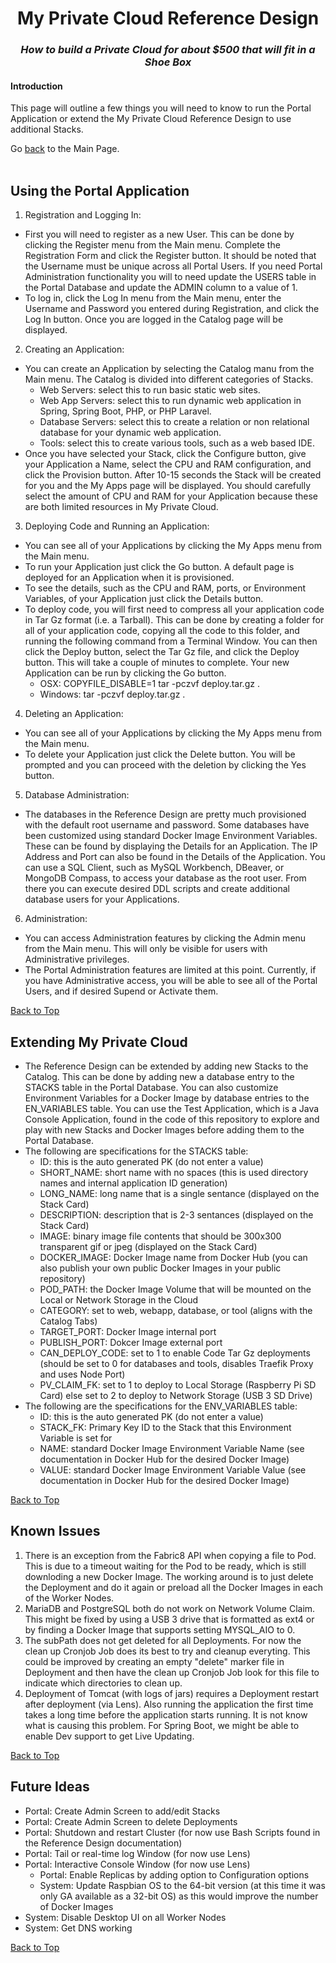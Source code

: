 <h1 align="center">My Private Cloud Reference Design</h1>
<h3 align="center"><i> How to build a Private Cloud for about $500 that will fit in a Shoe Box</i></h3>

#### Introduction
This page will outline a few things you will need to know to run the Portal Application or extend the My Private Cloud Reference Design to use additional Stacks.

Go [back](https://github.com/markreha/myprivatecloud) to the Main Page.
<br/>
<br/>

## Using the Portal Application
1. Registration and Logging In:
  - First you will need to register as a new User. This can be done by clicking the Register menu from the Main menu. Complete the Registration Form and click the Register button. It should be noted that the Username must be unique across all Portal Users. If you need Portal Administration functionality you will to need update the USERS table in the Portal Database and update the ADMIN column to a value of 1.
  - To log in, click the Log In menu from the Main menu, enter the Username and Password you entered during Registration, and click the Log In button. Once you are logged in the Catalog page will be displayed.
2. Creating an Application:
  - You can create an Application by selecting the Catalog manu from the Main menu. The Catalog is divided into different categories of Stacks.
    - Web Servers: select this to run basic static web sites.
    - Web App Servers: select this to run dynamic web application in Spring, Spring Boot, PHP, or PHP Laravel.
    - Database Servers: select this to create a relation or non relational database for your dynamic web application.
    - Tools: select this to create various tools, such as a web based IDE.
  - Once you have selected your Stack, click the Configure button, give your Application a Name, select the CPU and RAM configuration, and click the Provision button. After 10-15 seconds the Stack will be created for you and the My Apps page will be displayed. You should carefully select the amount of CPU and RAM for your Application because these are both limited resources in My Private Cloud.
3. Deploying Code and Running an Application:
  - You can see all of your Applications by clicking the My Apps menu from the Main menu.
  - To run your Application just click the Go button. A default page is deployed for an Application when it is provisioned.
  - To see the details, such as the CPU and RAM, ports, or Environment Variables, of your Application just click the Details button.
  - To deploy code, you will first need to compress all your application code in Tar Gz format (i.e. a Tarball). This can be done by creating a folder for all of your application code, copying all the code to this folder, and running the following command from a Terminal Window. You can then click the Deploy button, select the Tar Gz file, and click the Deploy button. This will take a couple of minutes to complete. Your new Application can be run by clicking the Go button.  
    - OSX: COPYFILE_DISABLE=1 tar -pczvf deploy.tar.gz .
    - Windows: tar -pczvf deploy.tar.gz .
4. Deleting an Application:
  - You can see all of your Applications by clicking the My Apps menu from the Main menu.
  - To delete your Application just click the Delete button. You will be prompted and you can proceed with the deletion by clicking the Yes button.
5. Database Administration:
  - The databases in the Reference Design are pretty much provisioned with the default root username and password. Some databases have been customized using standard Docker Image Environment Variables. These can be found by displaying the Details for an Application. The IP Address and Port can also be found in the Details of the Application. You can use a SQL Client, such as MySQL Workbench, DBeaver, or MongoDB Compass, to access your database as the root user. From there you can execute desired DDL scripts and create additional database users for your Applications.
6. Administration:
  - You can access Administration features by clicking the Admin menu from the Main menu. This will only be visible for users with Administrative privileges.
  - The Portal Administration features are limited at this point. Currently, if you have Administrative access, you will be able to see all of the Portal Users, and if desired Supend or Activate them.

[Back to Top](#introduction)

## Extending My Private Cloud
  - The Reference Design can be extended by adding new Stacks to the Catalog. This can be done by adding new a database entry to the STACKS table in the Portal Database. You can also customize Environment Variables for a Docker Image by database entries to the EN_VARIABLES table. You can use the Test Application, which is a Java Console Application, found in the code of this repository to explore and play with new Stacks and Docker Images before adding them to the Portal Database. 
  - The following are specifications for the STACKS table:
    - ID: this is the auto generated PK (do not enter a value)
    - SHORT_NAME: short name with no spaces (this is used directory names and internal application ID generation)
    - LONG_NAME: long name that is a single sentance (displayed on the Stack Card)
    - DESCRIPTION: description that is 2-3 sentances (displayed on the Stack Card)
    - IMAGE: binary image file contents that should be 300x300 transparent gif or jpeg (displayed on the Stack Card)
    - DOCKER_IMAGE: Docker Image name from Docker Hub (you can also publish your own public Docker Images in your public repository)
    - POD_PATH: the Docker Image Volume that will be mounted on the Local or Network Storage in the Cloud
    - CATEGORY: set to web, webapp, database, or tool (aligns with the Catalog Tabs)
    - TARGET_PORT: Docker Image internal port
    - PUBLISH_PORT: Dokcer Image external port
    - CAN_DEPLOY_CODE: set to 1 to enable Code Tar Gz deployments (should be set to 0 for databases and tools, disables Traefik Proxy and uses Node Port)
    - PV_CLAIM_FK: set to 1 to deploy to Local Storage (Raspberry Pi SD Card) else set to 2 to deploy to Network Storage (USB 3 SD Drive)
  - The following are the specifications for the ENV_VARIABLES table:
    - ID: this is the auto generated PK (do not enter a value)
    - STACK_FK: Primary Key ID to the Stack that this Environment Variable is set for
    - NAME: standard Docker Image Environment Variable Name (see documentation in Docker Hub for the desired Docker Image)
    - VALUE: standard Docker Image Environment Variable Value (see documentation in Docker Hub for the desired Docker Image)

[Back to Top](#introduction)

## Known Issues
1. There is an exception from the Fabric8 API when copying a file to Pod. This is due to a timeout waiting for the Pod to be ready, which is still downloding a new Docker Image. The working around is to just delete the Deployment and do it again or preload all the Docker Images in each of the Worker Nodes.
2. MariaDB and PostgreSQL both do not work on Network Volume Claim. This might be fixed by using a USB 3 drive that is formatted as ext4 or by finding a Docker Image that supports setting MYSQL_AIO to 0.
3. The subPath does not get deleted for all Deployments. For now the clean up Cronjob Job does its best to try and cleanup everyting. This could be improved by creating an empty "delete" marker file in Deployment and then have the clean up Cronjob Job look for this file to indicate which directories to clean up.
4. Deployment of Tomcat (with logs of jars) requires a Deployment restart after deployment (via Lens). Also running the application the first time takes a long time before the application starts running. It is not know what is causing this problem. For Spring Boot, we might be able to enable Dev support to get Live Updating.

[Back to Top](#introduction)

## Future Ideas
  - Portal: Create Admin Screen to add/edit Stacks
  - Portal: Create Admin Screen to delete Deployments
  - Portal: Shutdown and restart Cluster (for now use Bash Scripts found in the Reference Design documentation)
  - Portal: Tail or real-time log Window (for now use Lens)
  - Portal: Interactive Console Window (for now use Lens)
 	- Portal: Enable Replicas by adding option to Configuration options
 	- System: Update Raspbian OS to the 64-bit version (at this time it was only GA available as a 32-bit OS) as this would improve the number of Docker Images
  - System: Disable Desktop UI on all Worker Nodes
  - System: Get DNS working

[Back to Top](#introduction)

